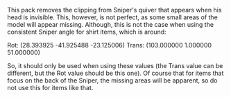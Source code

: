 This pack removes the clipping from Sniper's quiver that appears when his head is invisible. This, however, is not perfect, as some small areas of the model will appear missing. Although, this is not the case when using the consistent Sniper angle for shirt items, which is around:

Rot: (28.393925 -41.925488 -23.125006)
Trans: (103.000000 1.000000 51.000000)

So, it should only be used when using these values (the Trans value can be different, but the Rot value should be this one). Of course that for items that focus on the back of the Sniper, the missing areas will be apparent, so do not use this for items like that.